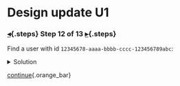 <div class="top">

# Design update U1
### [◂](command:katapod.loadPage?step11){.steps} Step 12 of 13 [▸](command:katapod.loadPage?step13){.steps}
</div>

Find a user with id `12345678-aaaa-bbbb-cccc-123456789abc`:

<details>
  <summary>Solution</summary>

```
SELECT *
FROM users
WHERE id = 12345678-aaaa-bbbb-cccc-123456789abc; 
```

</details>

[continue](command:katapod.loadPage?step13){.orange_bar}
